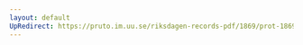 ```yaml
---
layout: default
UpRedirect: https://pruto.im.uu.se/riksdagen-records-pdf/1869/prot-1869--ak--121/prot-1869--ak--121_013.pdf
---
```

